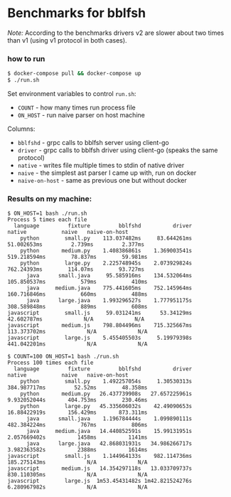 # Benchmarks for bblfsh

_Note:_ According to the benchmarks drivers v2 are slower about two times than v1 (using v1 protocol in both cases).

### how to run

```bash
$ docker-compose pull && docker-compose up
$ ./run.sh
```

Set environment variables to control `run.sh`:

* `COUNT` - how many times run process file
* `ON_HOST` - run naive parser on host machine

Columns:

* `bblfshd` - grpc calls to bblfsh server using client-go
* `driver` - grpc calls to bblfsh driver using client-go (speaks the same protocol)
* `native` - writes file multiple times to stdin of native driver
* `naive` - the simplest ast parser I came up with, run on docker
* `naive-on-host` - same as previous one but without docker

### Results on my machine:

```
$ ON_HOST=1 bash ./run.sh
Process 5 times each file
  language         fixture         bblfshd          driver          native           naive   naive-on-host
    python        small.py    113.037482ms     83.644261ms     51.002653ms         2.739ms         2.377ms
    python       medium.py    1.408386861s    1.369003541s    519.218594ms        78.837ms        59.981ms
    python        large.py    2.225748945s    2.073929824s     762.24393ms        114.07ms        93.727ms
      java      small.java     95.585916ms    134.532064ms    105.850537ms           579ms           410ms
      java     medium.java    775.441605ms    752.145964ms    160.716846ms           660ms           488ms
      java      large.java    1.993296527s    1.777951175s    308.589848ms           889ms           608ms
javascript        small.js     59.031241ms      53.34129ms     42.602787ms             N/A             N/A
javascript       medium.js    798.804496ms    715.325667ms    113.373702ms             N/A             N/A
javascript        large.js    5.455405503s     5.19979398s    441.042201ms             N/A             N/A

$ COUNT=100 ON_HOST=1 bash ./run.sh
Process 100 times each file
  language         fixture         bblfshd          driver          native           naive   naive-on-host
    python        small.py    1.492257054s     1.30530313s    384.987717ms         52.52ms        48.358ms
    python       medium.py   26.437739908s   27.657225961s    9.932052044s       404.753ms        230.46ms
    python        large.py   45.335606032s    42.49090653s    16.88422919s       156.429ms       873.311ms
      java      small.java    1.196784444s    1.099890111s    482.384224ms           767ms           806ms
      java     medium.java   14.440852591s    15.99131951s    2.057669402s          1458ms          1141ms
      java      large.java   42.868031931s   34.986266717s    3.982363582s          2388ms          1614ms
javascript        small.js    1.144964133s    982.114736ms    185.275143ms             N/A             N/A
javascript       medium.js   14.354297118s   13.033709737s    830.110305ms             N/A             N/A
javascript        large.js  1m53.45431482s 1m42.821524276s    6.280967982s             N/A             N/A
```
